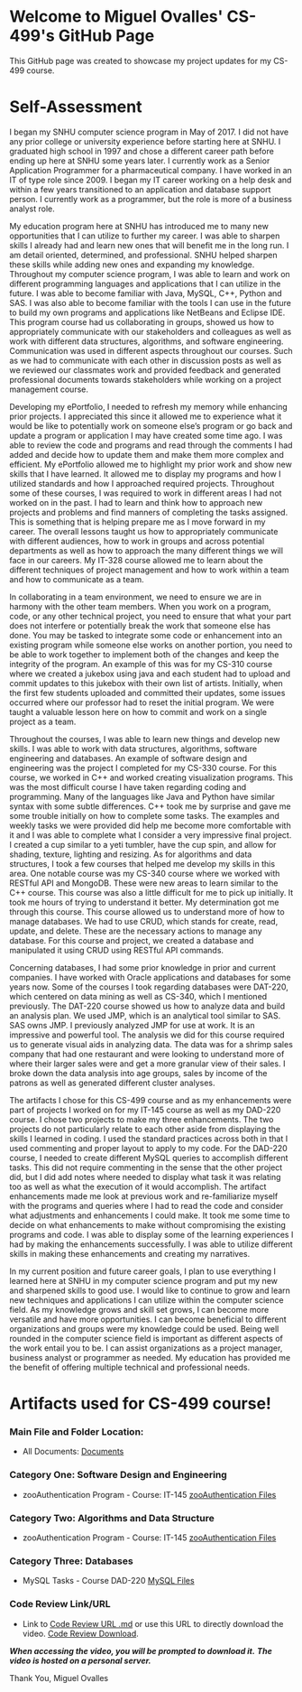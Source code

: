 # Welcome to Miguel Ovalles' CS-499's GitHub Page

This GitHub page was created to showcase my project updates for my CS-499 course.


# Self-Assessment


I began my SNHU computer science program in May of 2017. I did not have any 
prior college or university experience before starting here at SNHU. I 
graduated high school in 1997 and chose a different career path before 
ending up here at SNHU some years later. I currently work as a Senior
Application Programmer for a pharmaceutical company. I have worked in 
an IT of type role since 2009. I began my IT career working on a help desk 
and within a few years transitioned to an application and database 
support person. I currently work as a programmer, but the role is 
more of a business analyst role.
	
My education program here at SNHU has introduced me to many new opportunities
that I can utilize to further my career. I was able to sharpen skills I already
had and learn new ones that will benefit me in the long run. I am detail 
oriented, determined, and professional. SNHU helped sharpen these skills while 
adding new ones and expanding my knowledge. Throughout my computer science 
program, I was able to learn and work on different programming languages and 
applications that I can utilize in the future. I was able to become familiar 
with Java, MySQL, C++, Python and SAS. I was also able to become familiar with
the tools I can use in the future to build my own programs and applications 
like NetBeans and Eclipse IDE. This program course had us collaborating in 
groups, showed us how to appropriately communicate with our stakeholders and 
colleagues as well as work with different data structures, algorithms, and 
software engineering. Communication was used in different aspects throughout 
our courses. Such as we had to communicate with each other in discussion posts 
as well as we reviewed our classmates work and provided feedback and generated 
professional documents towards stakeholders while working on a project management 
course. 
	
Developing my ePortfolio, I needed to refresh my memory while enhancing prior 
projects. I appreciated this since it allowed me to experience what it would be 
like to potentially work on someone else’s program or go back and update a 
program or application I may have created some time ago. I was able to review 
the code and programs and read through the comments I had added and decide how 
to update them and make them more complex and efficient. My ePortfolio allowed 
me to highlight my prior work and show new skills that I have learned. It allowed 
me to display my programs and how I utilized standards and how I approached 
required projects. Throughout some of these courses, I was required to work in 
different areas I had not worked on in the past. I had to learn and think how 
to approach new projects and problems and find manners of completing the tasks 
assigned. This is something that is helping prepare me as I move forward in my 
career. The overall lessons taught us how to appropriately communicate with 
different audiences, how to work in groups and across potential departments as 
well as how to approach the many different things we will face in our careers. 
My IT-328 course allowed me to learn about the different techniques of project 
management and how to work within a team and how to communicate as a team. 
	
In collaborating in a team environment, we need to ensure we are in harmony with 
the other team members. When you work on a program, code, or any other technical 
project, you need to ensure that what your part does not interfere or potentially 
break the work that someone else has done. You may be tasked to integrate some 
code or enhancement into an existing program while someone else works on another 
portion, you need to be able to work together to implement both of the changes 
and keep the integrity of the program. An example of this was for my CS-310 course 
where we created a jukebox using java and each student had to upload and commit 
updates to this jukebox with their own list of artists. Initially, when the first 
few students uploaded and committed their updates, some issues occurred where our 
professor had to reset the initial program. We were taught a valuable lesson here 
on how to commit and work on a single project as a team. 
	
Throughout the courses, I was able to learn new things and develop new skills. I 
was able to work with data structures, algorithms, software engineering and 
databases. An example of software design and engineering was the project I 
completed for my CS-330 course. For this course, we worked in C++ and worked 
creating visualization programs. This was the most difficult course I have 
taken regarding coding and programming. Many of the languages like Java and 
Python have similar syntax with some subtle differences. C++ took me by surprise 
and gave me some trouble initially on how to complete some tasks. The examples 
and weekly tasks we were provided did help me become more comfortable with it 
and I was able to complete what I consider a very impressive final project. I 
created a cup similar to a yeti tumbler, have the cup spin, and allow for shading, 
texture, lighting and resizing. As for algorithms and data structures, I took a 
few courses that helped me develop my skills in this area. One notable course was 
my CS-340 course where we worked with RESTful API and MongoDB. These were new areas
to learn similar to the C++ course. This course was also a little difficult for me 
to pick up initially. It took me hours of trying to understand it better. My 
determination got me through this course. This course allowed us to understand more 
of how to manage databases. We had to use CRUD, which stands for create, read, 
update, and delete. These are the necessary actions to manage any database. For this 
course and project, we created a database and manipulated it using CRUD using
RESTful API commands. 
	
Concerning databases, I had some prior knowledge in prior and current companies. 
I have worked with Oracle applications and databases for some years now. Some 
of the courses I took regarding databases were DAT-220, which centered on data 
mining as well as CS-340, which I mentioned previously. The DAT-220 course 
showed us how to analyze data and build an analysis plan. We used JMP, which 
is an analytical tool similar to SAS. SAS owns JMP.  I previously analyzed JMP 
for use at work. It is an impressive and powerful tool. The analysis we did for 
this course required us to generate visual aids in analyzing data. The data was
for a shrimp sales company that had one restaurant and were looking to 
understand more of where their larger sales were and get a more granular view of 
their sales. I broke down the data analysis into age groups, sales by income of 
the patrons as well as generated different cluster analyses. 

The artifacts I chose for this CS-499 course and as my enhancements were part of 
projects I worked on for my IT-145 course as well as my DAD-220 course. I chose 
two projects to make my three enhancements. The two projects do not particularly 
relate to each other aside from displaying the skills I learned in coding. I used 
the standard practices across both in that I used commenting and proper layout to
apply to my code. For the DAD-220 course, I needed to create different MySQL queries
to accomplish different tasks. This did not require commenting in the sense that the
other project did, but I did add notes where needed to display what task it was 
relating too as well as what the execution of it would accomplish. The artifact 
enhancements made me look at previous work and re-familiarize myself with the 
programs and queries where I had to read the code and consider what adjustments and 
enhancements I could make. It took me some time to decide on what enhancements to 
make without compromising the existing programs and code. I was able to display some 
of the learning experiences I had by making the enhancements successfully. I was able
to utilize different skills in making these enhancements and creating my narratives. 

In my current position and future career goals, I plan to use everything I learned
here at SNHU in my computer science program and put my new and sharpened skills to 
good use. I would like to continue to grow and learn new techniques and applications
I can utilize within the computer science field. As my knowledge grows and skill set
grows, I can become more versatile and have more opportunities. I can become 
beneficial to different organizations and groups were my knowledge could be used. 
Being well rounded in the computer science field is important as different aspects
of the work entail you to be. I can assist organizations as a project manager, 
business analyst or programmer as needed. My education has provided me the benefit 
of offering multiple technical and professional needs.


# Artifacts used for CS-499 course!

### Main File and Folder Location:

- All Documents: [Documents](https://github.com/miguelovalles/miguelovalles.github.io)

### Category One: Software Design and Engineering

- zooAuthentication Program - Course: IT-145 [zooAuthentication Files](https://github.com/miguelovalles/miguelovalles.github.io/tree/main/zooAuthentication)

### Category Two: Algorithms and Data Structure

- zooAuthentication Program - Course: IT-145 [zooAuthentication Files](https://github.com/miguelovalles/miguelovalles.github.io/tree/main/zooAuthentication)

### Category Three: Databases

- MySQL Tasks - Course DAD-220 [MySQL Files](https://github.com/miguelovalles/miguelovalles.github.io/tree/main/MySQL)

### Code Review Link/URL

- Link to [Code Review URL .md](CodeReview.md) or use this URL to directly download the video. [Code Review Download](http://gofile.me/2ATFw/y7PvIvcgQ).

***When accessing the video, you will be prompted to download it.***
***The video is hosted on a personal server.***

Thank You,
Miguel Ovalles


